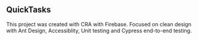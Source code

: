 ## QuickTasks

This project was created with CRA with Firebase.
Focused on clean design with Ant Design, Accessiblity, Unit testing and Cypress end-to-end testing.
